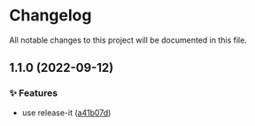 # Changelog

All notable changes to this project will be documented in this file.

## 1.1.0 (2022-09-12)


### ✨ Features

* use release-it ([a41b07d](https://github.com/tilowestermann/release-it-conventional-changelog/commit/a41b07de715ea1cf9065689e712c07a4bfc654f6))